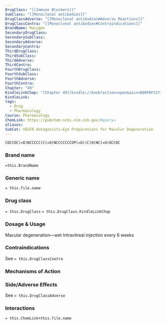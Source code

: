 ```yaml
---
DrugClass: "[[Immune Blockers]]"
SubClass: "[[Monoclonal antibodies]]"
DrugClassAdverse: "[[Monoclonal antibodies#Adverse Reactions]]"
DrugClassContra: "[[Monoclonal antibodies#Contraindications]]"
BrandName: Macugen
SecondaryDrugClass: 
SecondarySubClass: 
SecondaryAdverse: 
SecondaryContra: 
ThirdDrugClass: 
ThirdSubClass: 
ThirdAdverse: 
ThirdContra: 
FourthDrugClass: 
FourthSubClass: 
FourthAdverse: 
FourthContra: 
Chapter: "49"
KindleLinkChap: "[Chapter 49](kindle://book?action=open&asin=B09FRF11YJ&location=28643)"
KindleLink: 
tags:
  - Drug
  - Pharmacology
Course: Pharmacology
ChemLink: https://pubchem.ncbi.nlm.nih.gov/#query=
aliases: 
SubCat: VEGFR Antagonists—Eye Preparations for Macular Degeneration
---
```

```smiles
COCCOC(=O)NCCCCC(C(=O)NCCCCCCCOP(=O)(C)O)NC(=O)OCCOC
```

### Brand name
`=this.BrandName`

### Generic name
`= this.file.name`

### Drug class 
`= this.DrugClass`
	`= this.DrugClass.KindleLinkChap`

### Dosage & Usage
Macular degeneration—wet 
Intravitreal injection every 6 weeks

### Contraindications
See `= this.DrugClassContra`

### Mechanisms of Action


### Side/Adverse Effects
See `= this.DrugClassAdverse`


### Interactions

`= this.ChemLink+this.file.name`

